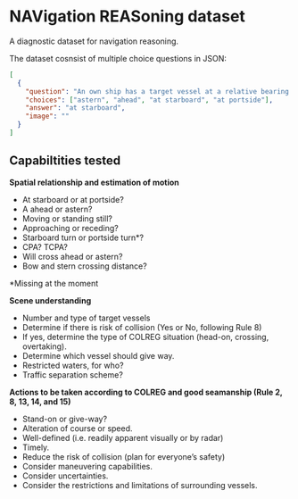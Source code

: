 # NAVigation REASoning dataset

A diagnostic dataset for navigation reasoning.

The dataset cosnsist of multiple choice questions in JSON:

```json
[
  {
    "question": "An own ship has a target vessel at a relative bearing of 90 degrees. Which of the given terms best describe the location of the the target ship relative to the own ship.",
    "choices": ["astern", "ahead", "at starboard", "at portside"],
    "answer": "at starboard",
    "image": ""
  }
]
```

## Capabiltities tested

**Spatial relationship and estimation of motion**

- At starboard or at portside?
- A ahead or astern?
- Moving or standing still?
- Approaching or receding?
- Starboard turn or portside turn*?
- CPA? TCPA?
- Will cross ahead or astern?
- Bow and stern crossing distance?

*Missing at the moment

**Scene understanding**

- Number and type of target vessels
- Determine if there is risk of collision (Yes or No, following Rule 8)
- If yes, determine the type of COLREG situation (head-on, crossing, overtaking).
- Determine which vessel should give way.
- Restricted waters, for who?
- Traffic separation scheme?

**Actions to be taken according to COLREG and good seamanship (Rule 2, 8, 13, 14, and 15)**

- Stand-on or give-way?
- Alteration of course or speed.
- Well-defined (i.e. readily apparent visually or by radar)
- Timely.
- Reduce the risk of collision (plan for everyone’s safety)
- Consider maneuvering capabilities.
- Consider uncertainties.
- Consider the restrictions and limitations of surrounding vessels.

